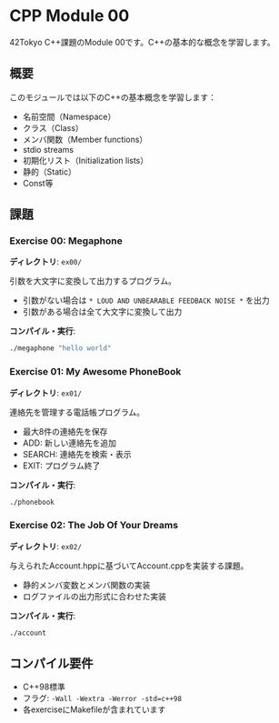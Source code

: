 # CPP Module 00

42Tokyo C++課題のModule 00です。C++の基本的な概念を学習します。

## 概要

このモジュールでは以下のC++の基本概念を学習します：
- 名前空間（Namespace）
- クラス（Class）
- メンバ関数（Member functions）
- stdio streams
- 初期化リスト（Initialization lists）
- 静的（Static）
- Const等

## 課題

### Exercise 00: Megaphone
**ディレクトリ**: `ex00/`

引数を大文字に変換して出力するプログラム。
- 引数がない場合は `* LOUD AND UNBEARABLE FEEDBACK NOISE *` を出力
- 引数がある場合は全て大文字に変換して出力

**コンパイル・実行**:
```bash
./megaphone "hello world"
```

### Exercise 01: My Awesome PhoneBook
**ディレクトリ**: `ex01/`

連絡先を管理する電話帳プログラム。
- 最大8件の連絡先を保存
- ADD: 新しい連絡先を追加
- SEARCH: 連絡先を検索・表示
- EXIT: プログラム終了

**コンパイル・実行**:
```bash
./phonebook
```

### Exercise 02: The Job Of Your Dreams
**ディレクトリ**: `ex02/`

与えられたAccount.hppに基づいてAccount.cppを実装する課題。
- 静的メンバ変数とメンバ関数の実装
- ログファイルの出力形式に合わせた実装

**コンパイル・実行**:
```bash
./account
```

## コンパイル要件

- C++98標準
- フラグ: `-Wall -Wextra -Werror -std=c++98`
- 各exerciseにMakefileが含まれています
